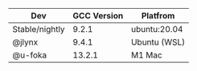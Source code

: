 | Dev      | GCC Version | Platfrom     |
|----------|-------------|--------------|
| Stable/nightly | 9.2.1       | ubuntu:20.04 |
| @jlynx   | 9.4.1       | Ubuntu (WSL) |
| @u-foka | 13.2.1       | M1 Mac |